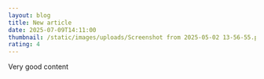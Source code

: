 ```yaml
---
layout: blog
title: New article
date: 2025-07-09T14:11:00
thumbnail: /static/images/uploads/Screenshot from 2025-05-02 13-56-55.png
rating: 4
---
```

Very good content
